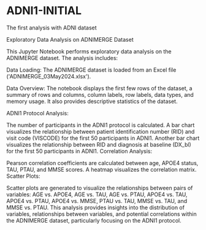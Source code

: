 # ADNI1-INITIAL
The first analysis with ADNI dataset

Exploratory Data Analysis on ADNIMERGE Dataset

This Jupyter Notebook performs exploratory data analysis on the ADNIMERGE dataset. The analysis includes:

Data Loading: The ADNIMERGE dataset is loaded from an Excel file ('ADNIMERGE_03May2024.xlsx').

Data Overview: The notebook displays the first few rows of the dataset, a summary of rows and columns, column labels, row labels, data types, and memory usage. It also provides descriptive statistics of the dataset.

ADNI1 Protocol Analysis:

The number of participants in the ADNI1 protocol is calculated.
A bar chart visualizes the relationship between patient identification number (RID) and visit code (VISCODE) for the first 50 participants in ADNI1.
Another bar chart visualizes the relationship between RID and diagnosis at baseline (DX_bl) for the first 50 participants in ADNI1.
Correlation Analysis:

Pearson correlation coefficients are calculated between age, APOE4 status, TAU, PTAU, and MMSE scores.
A heatmap visualizes the correlation matrix.
Scatter Plots:

Scatter plots are generated to visualize the relationships between pairs of variables: AGE vs. APOE4, AGE vs. TAU, AGE vs. PTAU, APOE4 vs. TAU, APOE4 vs. PTAU, APOE4 vs. MMSE, PTAU vs. TAU, MMSE vs. TAU, and MMSE vs. PTAU.
This analysis provides insights into the distribution of variables, relationships between variables, and potential correlations within the ADNIMERGE dataset, particularly focusing on the ADNI1 protocol.
